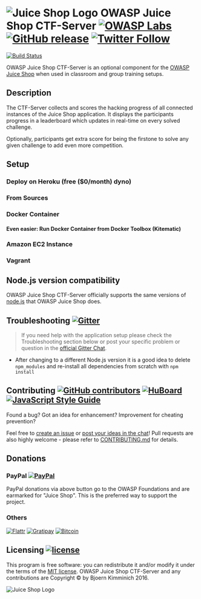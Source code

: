 # ![Juice Shop Logo](https://raw.githubusercontent.com/bkimminich/juice-shop/master/app/public/images/JuiceShop_Logo_50px.png) OWASP Juice Shop CTF-Server [![OWASP Labs](https://img.shields.io/badge/owasp-incubator-blue.svg)](https://www.owasp.org/index.php/OWASP_Project_Inventory#tab=Incubator_Projects) [![GitHub release](https://img.shields.io/github/release/bkimminich/juice-shop-ctf-server.svg)](https://github.com/bkimminich/juice-shop-ctf-server/releases/latest) [![Twitter Follow](https://img.shields.io/twitter/follow/owasp_juiceshop.svg?style=social&label=Follow)](https://twitter.com/owasp_juiceshop)

[![Build Status](https://travis-ci.org/bkimminich/juice-shop-ctf-server.svg?branch=master)](https://travis-ci.org/bkimminich/juice-shop-ctf-server)

OWASP Juice Shop CTF-Server is an optional component for the [OWASP Juice Shop](https://github.com/bkimminich/juice-shop) when used in classroom and group training setups. 

## Description

The CTF-Server collects and scores the hacking progress of all connected instances of the Juice Shop application. It displays the participants progress in a leaderboard which updates in real-time on every solved challenge.
     
Optionally, participants get extra score for being the firstone to solve any given challenge to add even more competition.
         
## Setup
         
### Deploy on Heroku (free ($0/month) dyno)

### From Sources

### Docker Container

#### Even easier: Run Docker Container from Docker Toolbox (Kitematic)

### Amazon EC2 Instance

### Vagrant

## Node.js version compatibility

OWASP Juice Shop CTF-Server officially supports the same versions of [node.js](http://nodejs.org) that OWASP Juice Shop does.

## Troubleshooting [![Gitter](http://img.shields.io/badge/gitter-join%20chat-1dce73.svg)](https://gitter.im/bkimminich/juice-shop)

> If you need help with the application setup please check the Troubleshooting section below or post your specific problem or question in the [official Gitter Chat](https://gitter.im/bkimminich/juice-shop).

- After changing to a different Node.js version it is a good idea to delete `npm_modules` and re-install all dependencies from scratch with `npm install`  

## Contributing [![GitHub contributors](https://img.shields.io/github/contributors/bkimminich/juice-shop-ctf-server.svg)](https://github.com/bkimminich/juice-shop-ctf-server/graphs/contributors) [![HuBoard](http://img.shields.io/badge/Hu-Board-blue.svg)](https://huboard.com/bkimminich/juice-shop-ctf-server) [![JavaScript Style Guide](https://img.shields.io/badge/code%20style-standard-brightgreen.svg)](http://standardjs.com/)

Found a bug? Got an idea for enhancement? Improvement for cheating prevention?

Feel free to [create an issue](https://github.com/bkimminich/juice-shop-ctf-server/issues) or [post your ideas in the chat](https://gitter.im/bkimminich/juice-shop)! Pull requests are also highly welcome - please refer to [CONTRIBUTING.md](CONTRIBUTING.md) for details.

## Donations

### PayPal [![PayPal](https://www.paypalobjects.com/en_US/i/btn/btn_donate_SM.gif)](https://www.paypal.com/cgi-bin/webscr?cmd=_donations&business=paypal%40owasp%2eorg&lc=BM&item_name=OWASP%20Juice%20Shop&item_number=OWASP%20Foundation&no_note=0&currency_code=USD&bn=PP%2dDonationsBF)

PayPal donations via above button go to the OWASP Foundations and are earmarked for "Juice Shop". This is the preferred way to support the project.

### Others

[![Flattr](https://api.flattr.com/button/flattr-badge-large.png)](https://flattr.com/thing/3856930/bkimminichjuice-shop-on-GitHub) [![Gratipay](http://img.shields.io/gratipay/team/juice-shop.svg)](https://gratipay.com/juice-shop) [![Bitcoin](https://img.shields.io/badge/bitcoin-1FXJq5yVANLzR6ZWfqPKhJU3zWT3apnxmN-orange.svg)](https://blockchain.info/address/1FXJq5yVANLzR6ZWfqPKhJU3zWT3apnxmN)  

## Licensing [![license](https://img.shields.io/github/license/bkimminich/juice-shop-ctf-server.svg)](LICENSE)

This program is free software: you can redistribute it and/or modify it under the terms of the [MIT license](LICENSE). OWASP Juice Shop CTF-Server and any contributions are Copyright © by Bjoern Kimminich 2016.

![Juice Shop Logo](https://raw.githubusercontent.com/bkimminich/juice-shop/master/app/public/images/JuiceShop_Logo.png)
